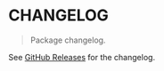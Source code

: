 # CHANGELOG

> Package changelog.

See [GitHub Releases](https://github.com/stdlib-js/stats-base-dists-arcsine-mode/releases) for the changelog.